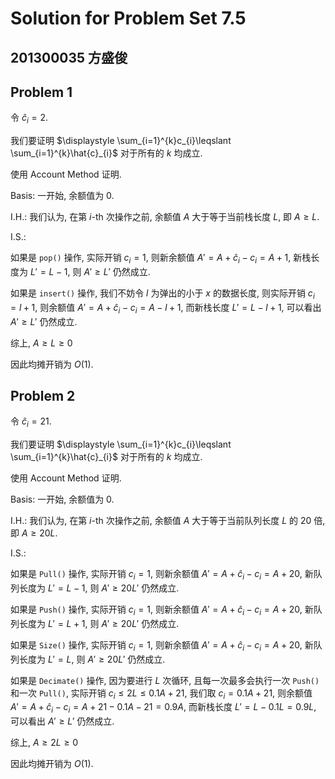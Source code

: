 # Solution for Problem Set 7.5

## 201300035 方盛俊

## Problem 1

令 $\hat{c}_{i}=2$.

我们要证明 $\displaystyle \sum_{i=1}^{k}c_{i}\leqslant \sum_{i=1}^{k}\hat{c}_{i}$ 对于所有的 $k$ 均成立.

使用 Account Method 证明.

Basis: 一开始, 余额值为 $0$.

I.H.: 我们认为, 在第 $i$-th 次操作之前, 余额值 $A$ 大于等于当前栈长度 $L$, 即 $A\geqslant L$.

I.S.:

如果是 `pop()` 操作, 实际开销 $c_{i}=1$, 则新余额值 $A'=A+\hat{c}_{i}-c_{i}=A+1$, 新栈长度为 $L'=L-1$, 则 $A'\geqslant L'$ 仍然成立.

如果是 `insert()` 操作, 我们不妨令 $l$ 为弹出的小于 $x$ 的数据长度, 则实际开销 $c_{i}=l+1$, 则余额值 $A'=A+\hat{c}_{i}-c_{i}=A-l+1$, 而新栈长度 $L'=L-l+1$, 可以看出 $A'\geqslant L'$ 仍然成立.

综上, $A\geqslant L\geqslant 0$

因此均摊开销为 $O(1)$.


## Problem 2

令 $\hat{c}_{i}=21$.

我们要证明 $\displaystyle \sum_{i=1}^{k}c_{i}\leqslant \sum_{i=1}^{k}\hat{c}_{i}$ 对于所有的 $k$ 均成立.

使用 Account Method 证明.

Basis: 一开始, 余额值为 $0$.

I.H.: 我们认为, 在第 $i$-th 次操作之前, 余额值 $A$ 大于等于当前队列长度 $L$ 的 $20$ 倍, 即 $A\geqslant 20L$.

I.S.:

如果是 `Pull()` 操作, 实际开销 $c_{i}=1$, 则新余额值 $A'=A+\hat{c}_{i}-c_{i}=A+20$, 新队列长度为 $L'=L-1$, 则 $A'\geqslant 20L'$ 仍然成立.

如果是 `Push()` 操作, 实际开销 $c_{i}=1$, 则新余额值 $A'=A+\hat{c}_{i}-c_{i}=A+20$, 新队列长度为 $L'=L+1$, 则 $A'\geqslant 20L'$ 仍然成立.

如果是 `Size()` 操作, 实际开销 $c_{i}=1$, 则新余额值 $A'=A+\hat{c}_{i}-c_{i}=A+20$, 新队列长度为 $L'=L$, 则 $A'\geqslant 20L'$ 仍然成立.

如果是 `Decimate()` 操作, 因为要进行 $L$ 次循环, 且每一次最多会执行一次 `Push()` 和一次 `Pull()`, 实际开销 $c_{i}\leqslant 2L\leqslant 0.1A+21$, 我们取 $c_{i}=0.1A+21$, 则余额值 $A'=A+\hat{c}_{i}-c_{i}=A+21-0.1A-21=0.9A$, 而新栈长度 $L'=L-0.1L=0.9L$, 可以看出 $A'\geqslant L'$ 仍然成立.

综上, $A\geqslant 2L\geqslant 0$

因此均摊开销为 $O(1)$.


